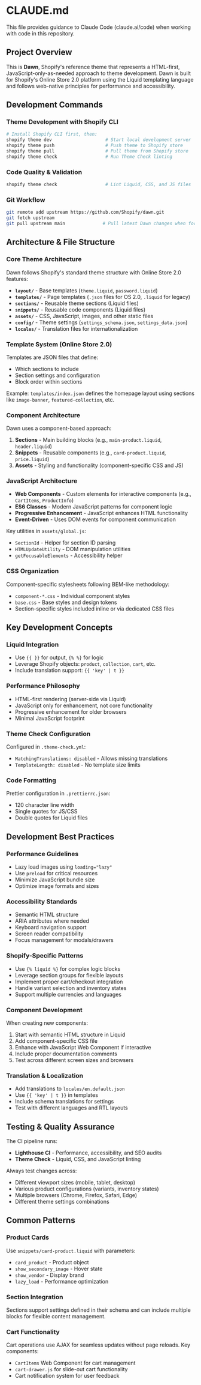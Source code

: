 # CLAUDE.md

This file provides guidance to Claude Code (claude.ai/code) when working with code in this repository.

## Project Overview

This is **Dawn**, Shopify's reference theme that represents a HTML-first, JavaScript-only-as-needed approach to theme development. Dawn is built for Shopify's Online Store 2.0 platform using the Liquid templating language and follows web-native principles for performance and accessibility.

## Development Commands

### Theme Development with Shopify CLI
```bash
# Install Shopify CLI first, then:
shopify theme dev                    # Start local development server
shopify theme push                   # Push theme to Shopify store
shopify theme pull                   # Pull theme from Shopify store
shopify theme check                  # Run Theme Check linting
```

### Code Quality & Validation
```bash
shopify theme check                  # Lint Liquid, CSS, and JS files
```

### Git Workflow
```bash
git remote add upstream https://github.com/Shopify/dawn.git
git fetch upstream
git pull upstream main              # Pull latest Dawn changes when forking
```

## Architecture & File Structure

### Core Theme Architecture
Dawn follows Shopify's standard theme structure with Online Store 2.0 features:

- **`layout/`** - Base templates (`theme.liquid`, `password.liquid`)
- **`templates/`** - Page templates (`.json` files for OS 2.0, `.liquid` for legacy)
- **`sections/`** - Reusable theme sections (Liquid files)
- **`snippets/`** - Reusable code components (Liquid files) 
- **`assets/`** - CSS, JavaScript, images, and other static files
- **`config/`** - Theme settings (`settings_schema.json`, `settings_data.json`)
- **`locales/`** - Translation files for internationalization

### Template System (Online Store 2.0)
Templates are JSON files that define:
- Which sections to include
- Section settings and configuration
- Block order within sections

Example: `templates/index.json` defines the homepage layout using sections like `image-banner`, `featured-collection`, etc.

### Component Architecture
Dawn uses a component-based approach:

1. **Sections** - Main building blocks (e.g., `main-product.liquid`, `header.liquid`)
2. **Snippets** - Reusable components (e.g., `card-product.liquid`, `price.liquid`)
3. **Assets** - Styling and functionality (component-specific CSS and JS)

### JavaScript Architecture
- **Web Components** - Custom elements for interactive components (e.g., `CartItems`, `ProductInfo`)
- **ES6 Classes** - Modern JavaScript patterns for component logic
- **Progressive Enhancement** - JavaScript enhances HTML functionality
- **Event-Driven** - Uses DOM events for component communication

Key utilities in `assets/global.js`:
- `SectionId` - Helper for section ID parsing
- `HTMLUpdateUtility` - DOM manipulation utilities
- `getFocusableElements` - Accessibility helper

### CSS Organization
Component-specific stylesheets following BEM-like methodology:
- `component-*.css` - Individual component styles
- `base.css` - Base styles and design tokens
- Section-specific styles included inline or via dedicated CSS files

## Key Development Concepts

### Liquid Integration
- Use `{{ }}` for output, `{% %}` for logic
- Leverage Shopify objects: `product`, `collection`, `cart`, etc.
- Include translation support: `{{ 'key' | t }}`

### Performance Philosophy
- HTML-first rendering (server-side via Liquid)
- JavaScript only for enhancement, not core functionality  
- Progressive enhancement for older browsers
- Minimal JavaScript footprint

### Theme Check Configuration
Configured in `.theme-check.yml`:
- `MatchingTranslations: disabled` - Allows missing translations
- `TemplateLength: disabled` - No template size limits

### Code Formatting
Prettier configuration in `.prettierrc.json`:
- 120 character line width
- Single quotes for JS/CSS
- Double quotes for Liquid files

## Development Best Practices

### Performance Guidelines
- Lazy load images using `loading="lazy"`
- Use `preload` for critical resources
- Minimize JavaScript bundle size
- Optimize image formats and sizes

### Accessibility Standards
- Semantic HTML structure
- ARIA attributes where needed
- Keyboard navigation support
- Screen reader compatibility
- Focus management for modals/drawers

### Shopify-Specific Patterns
- Use `{% liquid %}` for complex logic blocks
- Leverage section groups for flexible layouts
- Implement proper cart/checkout integration
- Handle variant selection and inventory states
- Support multiple currencies and languages

### Component Development
When creating new components:
1. Start with semantic HTML structure in Liquid
2. Add component-specific CSS file
3. Enhance with JavaScript Web Component if interactive
4. Include proper documentation comments
5. Test across different screen sizes and browsers

### Translation & Localization
- Add translations to `locales/en.default.json`
- Use `{{ 'key' | t }}` in templates
- Include schema translations for settings
- Test with different languages and RTL layouts

## Testing & Quality Assurance

The CI pipeline runs:
- **Lighthouse CI** - Performance, accessibility, and SEO audits
- **Theme Check** - Liquid, CSS, and JavaScript linting

Always test changes across:
- Different viewport sizes (mobile, tablet, desktop)
- Various product configurations (variants, inventory states)
- Multiple browsers (Chrome, Firefox, Safari, Edge)
- Different theme settings combinations

## Common Patterns

### Product Cards
Use `snippets/card-product.liquid` with parameters:
- `card_product` - Product object
- `show_secondary_image` - Hover state
- `show_vendor` - Display brand
- `lazy_load` - Performance optimization

### Section Integration
Sections support settings defined in their schema and can include multiple blocks for flexible content management.

### Cart Functionality
Cart operations use AJAX for seamless updates without page reloads. Key components:
- `CartItems` Web Component for cart management
- `cart-drawer.js` for slide-out cart functionality
- Cart notification system for user feedback